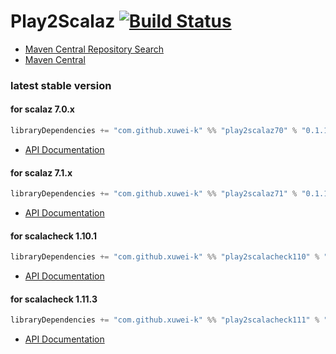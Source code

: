 # Play2Scalaz [![Build Status](https://secure.travis-ci.org/xuwei-k/play2scalaz.png?branch=master)](http://travis-ci.org/xuwei-k/play2scalaz)

- [Maven Central Repository Search](http://search.maven.org/#search%7Cga%7C1%7Cg%3A%22com.github.xuwei-k%22)
- [Maven Central](http://repo1.maven.org/maven2/com/github/xuwei-k/)

### latest stable version

#### for scalaz 7.0.x

```scala
libraryDependencies += "com.github.xuwei-k" %% "play2scalaz70" % "0.1.1"
```

- [API Documentation](https://oss.sonatype.org/service/local/repositories/releases/archive/com/github/xuwei-k/play2scalaz70_2.10/0.1.1/play2scalaz70_2.10-0.1.1-javadoc.jar/!/index.html)

#### for scalaz 7.1.x

```scala
libraryDependencies += "com.github.xuwei-k" %% "play2scalaz71" % "0.1.1"
```

- [API Documentation](https://oss.sonatype.org/service/local/repositories/releases/archive/com/github/xuwei-k/play2scalaz71_2.10/0.1.1/play2scalaz71_2.10-0.1.1-javadoc.jar/!/index.html)


#### for scalacheck 1.10.1

```scala
libraryDependencies += "com.github.xuwei-k" %% "play2scalacheck110" % "0.1.1"
```

- [API Documentation](https://oss.sonatype.org/service/local/repositories/releases/archive/com/github/xuwei-k/play2scalacheck110_2.10/0.1.1/play2scalacheck110_2.10-0.1.1-javadoc.jar/!/index.html)

#### for scalacheck 1.11.3

```scala
libraryDependencies += "com.github.xuwei-k" %% "play2scalacheck111" % "0.1.1"
```

- [API Documentation](https://oss.sonatype.org/service/local/repositories/releases/archive/com/github/xuwei-k/play2scalacheck111_2.10/0.1.1/play2scalacheck111_2.10-0.1.1-javadoc.jar/!/index.html)

